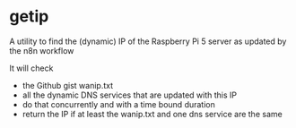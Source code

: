 # getip

A utility to find the (dynamic) IP of the Raspberry Pi 5 server as updated by the n8n workflow

It will check

- the Github gist wanip.txt
- all the dynamic DNS services that are updated with this IP
- do that concurrently and with a time bound duration
- return the IP if at least the wanip.txt and one dns service are the same